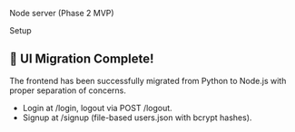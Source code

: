 Node server (Phase 2 MVP)

Setup

## 🎉 UI Migration Complete!

The frontend has been successfully migrated from Python to Node.js with proper separation of concerns.
- Login at /login, logout via POST /logout.
- Signup at /signup (file-based users.json with bcrypt hashes).


